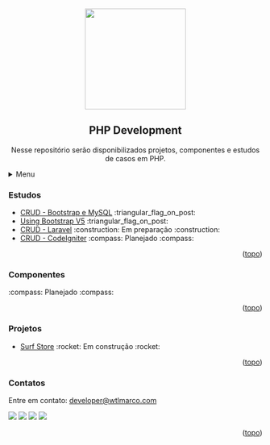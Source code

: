 <a name="readme-top"></a>

<!-- PROJECT LOGO -->
<br />
<div align="center">
  <img src="https://user-images.githubusercontent.com/128224724/227522072-aba4d58e-0088-4acc-936c-97e6eebe4ad4.png" width="200">
  
  <h2 align="center">PHP Development</h2>

  <p align="center">
    Nesse repositório serão disponibilizados projetos, componentes e estudos de casos em PHP.
  </p>
</div>

<!-- TABLE OF CONTENTS -->
<details>
  <summary>Menu</summary>
  <ol>
    <li><a href="#readme-studies">Estudos</a></li>
    <li><a href="#readme-components">Componentes</a></li>
    <li><a href="#readme-projects">Projetos</a></li>
    <li><a href="#readme-contact">Contato</a></li>
  </ol>
</details>

<!-- Studies -->
<h3>
  <a name="readme-studies">Estudos</a>
</h3>
<ul>
  <li>
    <a href="https://github.com/wtlmarco/php/tree/main/study/php01-crud-bootstrap-mysql">CRUD - Bootstrap e MySQL</a>
    :triangular_flag_on_post:
  </li>
  <li>
    <a href="https://github.com/wtlmarco/php/tree/main/study/php02-bootstrap">Using Bootstrap V5</a>
    :triangular_flag_on_post:
  </li>
  <li>
    <a href="#">CRUD - Laravel</a>
   :construction: Em preparação  :construction:
  </li>
  
  <li>
    <a href="#">CRUD - CodeIgniter</a>
   :compass: Planejado  :compass:
  </li>
</ul>

<p align="right">(<a href="#readme-top">topo</a>)</p>

<!-- Components -->
<h3>
  <a name="readme-components">Componentes</a>
</h3>
 :compass: Planejado  :compass:

<p align="right">(<a href="#readme-top">topo</a>)</p>

<!-- Projects -->
<h3>
  <a name="readme-projects">Projetos</a>
</h3>
<ul>
  <li>
    <a href="https://github.com/wtlmarco/php/tree/main/projects/surfstore">Surf Store</a>
    :rocket:  Em construção  :rocket:
  </li>
</ul>

<p align="right">(<a href="#readme-top">topo</a>)</p>

<h3>
  <a name="readme-contact">Contatos</a>
</h3>
Entre em contato: <a href="mailto:developer@wtlmarco.com" target="_blank">developer@wtlmarco.com</a>

[<img src = "https://img.shields.io/badge/wtlmarco.com-gray.svg?&style=for-the-badge&logoColor=white">](https://www.wtlmarco.com) [<img src = "https://img.shields.io/badge/github-black.svg?&style=for-the-badge&logo=github&logoColor=white">](https://github.com/wtlmarco) [<img src="https://img.shields.io/badge/linkedin-%230077B5.svg?&style=for-the-badge&logo=linkedin&logoColor=white" />](https://www.linkedin.com/in/marco-antonio-amaral-santos-b5b3b3199) [<img src = "https://img.shields.io/badge/instagram-%23E4405F.svg?&style=for-the-badge&logo=instagram&logoColor=white">](https://www.instagram.com/wtlmarcosd/) 

<p align="right">(<a href="#readme-top">topo</a>)</p>
